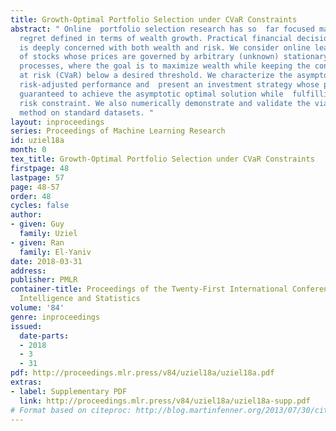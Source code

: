```yaml
---
title: Growth-Optimal Portfolio Selection under CVaR Constraints
abstract: " Online  portfolio selection research has so  far focused mainly on minimizing
  regret defined in terms of wealth growth. Practical financial decision making, however,
  is deeply concerned with both wealth and risk. We consider online learning of portfolios
  of stocks whose prices are governed by arbitrary (unknown) stationary and ergodic
  processes, where the goal is to maximize wealth while keeping the conditional value
  at risk (CVaR) below a desired threshold. We characterize the asymptomatically optimal
  risk-adjusted performance and  present an investment strategy whose portfolios are
  guaranteed to achieve the asymptotic optimal solution while  fulfilling  the desired
  risk constraint. We also numerically demonstrate and validate the viability of our
  method on standard datasets. "
layout: inproceedings
series: Proceedings of Machine Learning Research
id: uziel18a
month: 0
tex_title: Growth-Optimal Portfolio Selection under CVaR Constraints
firstpage: 48
lastpage: 57
page: 48-57
order: 48
cycles: false
author:
- given: Guy
  family: Uziel
- given: Ran
  family: El-Yaniv
date: 2018-03-31
address: 
publisher: PMLR
container-title: Proceedings of the Twenty-First International Conference on Artificial
  Intelligence and Statistics
volume: '84'
genre: inproceedings
issued:
  date-parts:
  - 2018
  - 3
  - 31
pdf: http://proceedings.mlr.press/v84/uziel18a/uziel18a.pdf
extras:
- label: Supplementary PDF
  link: http://proceedings.mlr.press/v84/uziel18a/uziel18a-supp.pdf
# Format based on citeproc: http://blog.martinfenner.org/2013/07/30/citeproc-yaml-for-bibliographies/
---
```

